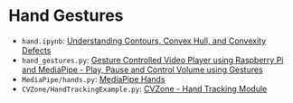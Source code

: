 # Hand Gestures

- `hand.ipynb`: [Understanding Contours, Convex Hull, and Convexity Defects](https://www.scilab.org/computer-vision-structural-analysis)
- `hand_gestures.py`: [Gesture Controlled Video Player using Raspberry Pi and MediaPipe - Play, Pause and Control Volume using Gestures](https://circuitdigest.com/microcontroller-projects/gesture-controlled-media-player-using-raspberry-pi-and-mediapipe)
- `MediaPipe/hands.py`: [MediaPipe Hands](https://github.com/google-ai-edge/mediapipe/blob/master/docs/solutions/hands.md#python-solution-api)
- `CVZone/HandTrackingExample.py`: [CVZone - Hand Tracking Module](https://github.com/cvzone/cvzone?tab=readme-ov-file#hand-tracking-module)
